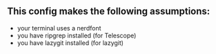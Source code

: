 ## This config makes the following assumptions:

- your terminal uses a nerdfont
- you have ripgrep installed (for Telescope)
- you have lazygit installed (for lazygit)
